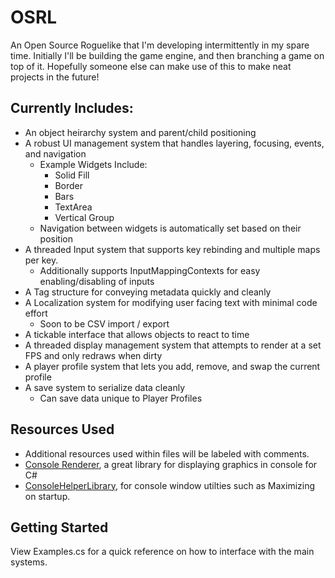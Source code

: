 # OSRL

An Open Source Roguelike that I'm developing intermittently in my spare time. Initially I'll be building the game engine, and then branching a game on top of it. Hopefully someone else can make use of this to make neat projects in the future!

## Currently Includes:

- An object heirarchy system and parent/child positioning 
- A robust UI management system that handles layering, focusing, events, and navigation
    - Example Widgets Include:
        - Solid Fill
        - Border
        - Bars
        - TextArea
        - Vertical Group
    - Navigation between widgets is automatically set based on their position
- A threaded Input system that supports key rebinding and multiple maps per key.
    - Additionally supports InputMappingContexts for easy enabling/disabling of inputs
- A Tag structure for conveying metadata quickly and cleanly
- A Localization system for modifying user facing text with minimal code effort
    - Soon to be CSV import / export
- A tickable interface that allows objects to react to time
- A threaded display management system that attempts to render at a set FPS and only redraws when dirty
- A player profile system that lets you add, remove, and swap the current profile
- A save system to serialize data cleanly
    - Can save data unique to Player Profiles

## Resources Used

- Additional resources used within files will be labeled with comments.
- [Console Renderer](https://github.com/NinovanderMark/ConsoleRenderer), a great library for displaying graphics in console for C#
- [ConsoleHelperLibrary](https://github.com/karenpayneoregon/console-apps/blob/master/ConsoleHelperLibrary/Classes/WindowUtility.cs), for console window utilties such as Maximizing on startup.

## Getting Started

View Examples.cs for a quick reference on how to interface with the main systems.


